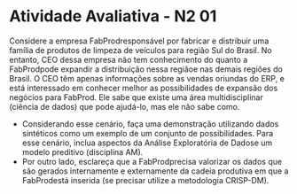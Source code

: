 # Atividade Avaliativa - N2 01

Considere a empresa FabProdresponsável por fabricar e distribuir uma família de produtos de limpeza de veículos para região Sul do Brasil. No entanto, CEO dessa empresa não tem conhecimento do quanto a FabProdpode expandir a distribuição nessa regiãoe nas demais regiões do Brasil. O CEO têm apenas informações sobre as vendas oriundas do ERP, e está interessado em conhecer melhor as possibilidades de expansão dos negócios para FabProd. Ele sabe que existe uma área multidisciplinar (ciência de dados) que pode ajudá-lo, mas ele não sabe como.

- Considerando esse cenário, faça uma demonstração utilizando dados sintéticos como um exemplo de um conjunto de possibilidades. Para esse cenário, inclua aspectos da Análise Exploratória de Dadose um modelo preditivo (disciplina AM).
- Por outro lado, esclareça que a FabProdprecisa valorizar os dados que são gerados internamente e externamente da cadeia produtiva em que a FabProdestá inserida (se precisar utilize a metodologia CRISP-DM).
